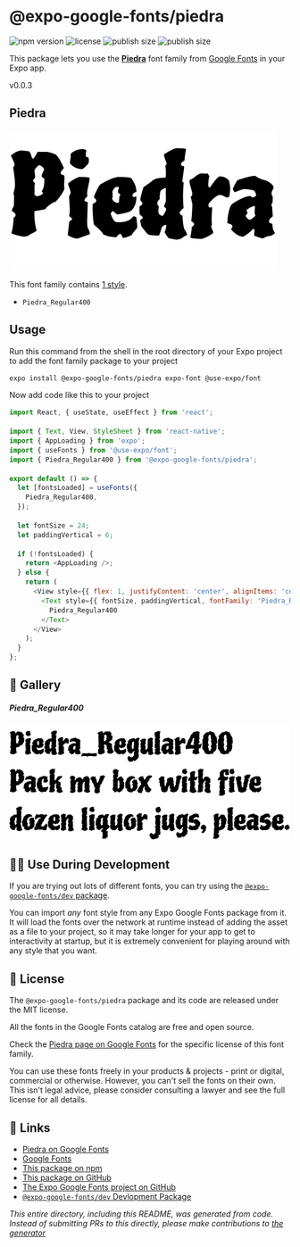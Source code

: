 # @expo-google-fonts/piedra

![npm version](https://flat.badgen.net/npm/v/@expo-google-fonts/piedra)
![license](https://flat.badgen.net/github/license/expo/google-fonts)
![publish size](https://flat.badgen.net/packagephobia/install/@expo-google-fonts/piedra)
![publish size](https://flat.badgen.net/packagephobia/publish/@expo-google-fonts/piedra)

This package lets you use the [**Piedra**](https://fonts.google.com/specimen/Piedra) font family from [Google Fonts](https://fonts.google.com/) in your Expo app.

v0.0.3

## Piedra

![Piedra](./font-family.png)

This font family contains [1 style](#-gallery).

- `Piedra_Regular400`

## Usage

Run this command from the shell in the root directory of your Expo project to add the font family package to your project
```sh
expo install @expo-google-fonts/piedra expo-font @use-expo/font
```

Now add code like this to your project
```js
import React, { useState, useEffect } from 'react';

import { Text, View, StyleSheet } from 'react-native';
import { AppLoading } from 'expo';
import { useFonts } from '@use-expo/font';
import { Piedra_Regular400 } from '@expo-google-fonts/piedra';

export default () => {
  let [fontsLoaded] = useFonts({
    Piedra_Regular400,
  });

  let fontSize = 24;
  let paddingVertical = 6;

  if (!fontsLoaded) {
    return <AppLoading />;
  } else {
    return (
      <View style={{ flex: 1, justifyContent: 'center', alignItems: 'center' }}>
        <Text style={{ fontSize, paddingVertical, fontFamily: 'Piedra_Regular400' }}>
          Piedra_Regular400
        </Text>
      </View>
    );
  }
};

```

## 🔡 Gallery

##### Piedra_Regular400
![Piedra_Regular400](./44d0853d7548f46be84298314d45874783d3dfd1459f5286f1426fb025483348.ttf.png)


## 👩‍💻 Use During Development

If you are trying out lots of different fonts, you can try using the [`@expo-google-fonts/dev` package](https://github.com/expo/google-fonts/tree/master/font-packages/dev#readme).

You can import *any* font style from any Expo Google Fonts package from it. It will load the fonts
over the network at runtime instead of adding the asset as a file to your project, so it may take longer
for your app to get to interactivity at startup, but it is extremely convenient
for playing around with any style that you want.

## 📖 License

The `@expo-google-fonts/piedra` package and its code are released under the MIT license.

All the fonts in the Google Fonts catalog are free and open source.

Check the [Piedra page on Google Fonts](https://fonts.google.com/specimen/Piedra) for the specific license of this font family.

You can use these fonts freely in your products & projects - print or digital, commercial or otherwise. However, you can't sell the fonts on their own. This isn't legal advice, please consider consulting a lawyer and see the full license for all details.

## 🔗 Links

- [Piedra on Google Fonts](https://fonts.google.com/specimen/Piedra)
- [Google Fonts](https://fonts.google.com/)
- [This package on npm](https://www.npmjs.com/package/@expo-google-fonts/piedra)
- [This package on GitHub](https://github.com/expo/google-fonts/tree/master/font-packages/piedra)
- [The Expo Google Fonts project on GitHub](https://github.com/expo/google-fonts)
- [`@expo-google-fonts/dev` Devlopment Package](https://github.com/expo/google-fonts/tree/master/font-packages/dev)


*This entire directory, including this README, was generated from code. Instead of submitting PRs to this directly, please make contributions to [the generator](https://github.com/expo/google-fonts/tree/master/packages/generator)*
